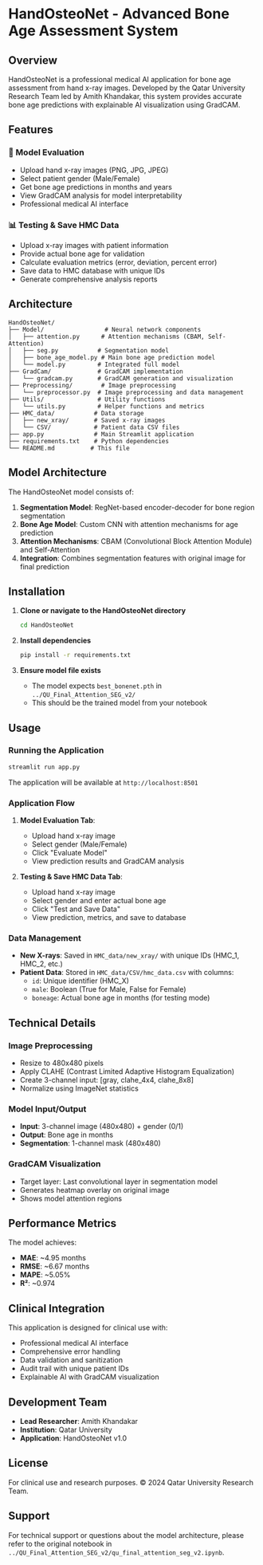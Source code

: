 # HandOsteoNet - Advanced Bone Age Assessment System

## Overview

HandOsteoNet is a professional medical AI application for bone age assessment from hand x-ray images. Developed by the Qatar University Research Team led by Amith Khandakar, this system provides accurate bone age predictions with explainable AI visualization using GradCAM.

## Features

### 🔬 Model Evaluation
- Upload hand x-ray images (PNG, JPG, JPEG)
- Select patient gender (Male/Female)
- Get bone age predictions in months and years
- View GradCAM analysis for model interpretability
- Professional medical AI interface

### 📊 Testing & Save HMC Data
- Upload x-ray images with patient information
- Provide actual bone age for validation
- Calculate evaluation metrics (error, deviation, percent error)
- Save data to HMC database with unique IDs
- Generate comprehensive analysis reports

## Architecture

```
HandOsteoNet/
├── Model/                 # Neural network components
│   ├── attention.py      # Attention mechanisms (CBAM, Self-Attention)
│   ├── seg.py           # Segmentation model
│   ├── bone_age_model.py # Main bone age prediction model
│   └── model.py         # Integrated full model
├── GradCam/             # GradCAM implementation
│   └── gradcam.py       # GradCAM generation and visualization
├── Preprocessing/        # Image preprocessing
│   └── preprocessor.py  # Image preprocessing and data management
├── Utils/               # Utility functions
│   └── utils.py         # Helper functions and metrics
├── HMC_data/           # Data storage
│   ├── new_xray/       # Saved x-ray images
│   └── CSV/            # Patient data CSV files
├── app.py              # Main Streamlit application
├── requirements.txt    # Python dependencies
└── README.md          # This file
```

## Model Architecture

The HandOsteoNet model consists of:

1. **Segmentation Model**: RegNet-based encoder-decoder for bone region segmentation
2. **Bone Age Model**: Custom CNN with attention mechanisms for age prediction
3. **Attention Mechanisms**: CBAM (Convolutional Block Attention Module) and Self-Attention
4. **Integration**: Combines segmentation features with original image for final prediction

## Installation

1. **Clone or navigate to the HandOsteoNet directory**
   ```bash
   cd HandOsteoNet
   ```

2. **Install dependencies**
   ```bash
   pip install -r requirements.txt
   ```

3. **Ensure model file exists**
   - The model expects `best_bonenet.pth` in `../QU_Final_Attention_SEG_v2/`
   - This should be the trained model from your notebook

## Usage

### Running the Application

```bash
streamlit run app.py
```

The application will be available at `http://localhost:8501`

### Application Flow

1. **Model Evaluation Tab**:
   - Upload hand x-ray image
   - Select gender (Male/Female)
   - Click "Evaluate Model"
   - View prediction results and GradCAM analysis

2. **Testing & Save HMC Data Tab**:
   - Upload hand x-ray image
   - Select gender and enter actual bone age
   - Click "Test and Save Data"
   - View prediction, metrics, and save to database

### Data Management

- **New X-rays**: Saved in `HMC_data/new_xray/` with unique IDs (HMC_1, HMC_2, etc.)
- **Patient Data**: Stored in `HMC_data/CSV/hmc_data.csv` with columns:
  - `id`: Unique identifier (HMC_X)
  - `male`: Boolean (True for Male, False for Female)
  - `boneage`: Actual bone age in months (for testing mode)

## Technical Details

### Image Preprocessing
- Resize to 480x480 pixels
- Apply CLAHE (Contrast Limited Adaptive Histogram Equalization)
- Create 3-channel input: [gray, clahe_4x4, clahe_8x8]
- Normalize using ImageNet statistics

### Model Input/Output
- **Input**: 3-channel image (480x480) + gender (0/1)
- **Output**: Bone age in months
- **Segmentation**: 1-channel mask (480x480)

### GradCAM Visualization
- Target layer: Last convolutional layer in segmentation model
- Generates heatmap overlay on original image
- Shows model attention regions

## Performance Metrics

The model achieves:
- **MAE**: ~4.95 months
- **RMSE**: ~6.67 months
- **MAPE**: ~5.05%
- **R²**: ~0.974

## Clinical Integration

This application is designed for clinical use with:
- Professional medical AI interface
- Comprehensive error handling
- Data validation and sanitization
- Audit trail with unique patient IDs
- Explainable AI with GradCAM visualization

## Development Team

- **Lead Researcher**: Amith Khandakar
- **Institution**: Qatar University
- **Application**: HandOsteoNet v1.0

## License

For clinical use and research purposes. © 2024 Qatar University Research Team.

## Support

For technical support or questions about the model architecture, please refer to the original notebook in `../QU_Final_Attention_SEG_v2/qu_final_attention_seg_v2.ipynb`. 